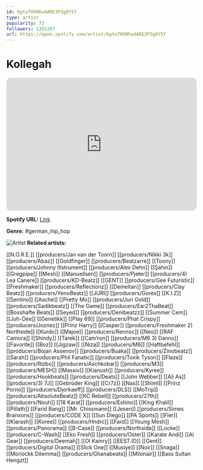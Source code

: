 ```yaml
---
id: 6gto7HVNhu4ARE3P3g8Y5Y
type: artist
popularity: 73
followers: 1355287
url: https://open.spotify.com/artist/6gto7HVNhu4ARE3P3g8Y5Y
---
```

# Kollegah

<iframe style="border-radius:12px" src="https://open.spotify.com/embed/artist/6gto7HVNhu4ARE3P3g8Y5Y" width="100%" height="352" frameBorder="0" allowfullscreen="" allow="autoplay; clipboard-write; encrypted-media; fullscreen; picture-in-picture" loading="lazy"></iframe>

**Spotify URL:** [Link](https://open.spotify.com/artist/6gto7HVNhu4ARE3P3g8Y5Y)

**Genre:**  #german_hip_hop

![Artist](https://i.scdn.co/image/ab6761610000e5eb8549d982a3e6e48d929f0058)
**Related artists:**

[[N.O.R.E.]]
[[producers/Jan van der Toorn]]
[[producers/Nikki 3k]]
[[producers/Abaz]]
[[Goldfinger]]
[[producers/Beatzarre]]
[[Toony]]
[[producers/Johnny Illstrument]]
[[producers/Alex Dehn]]
[[Şahin]]
[[Gregpipe]]
[[Mesh]]
[[Manuellsen]]
[[producers/Pjeter]]
[[producers/4) Lea Canere]]
[[producers/KD-Beatz]]
[[GENT]]
[[producers/Gee Futuristic]]
[[Freshmaker]]
[[producers/Reflectionz]]
[[Deineltan]]
[[producers/Clay Beatz]]
[[producers/YenoBeatz]]
[[JURI]]
[[producers/Gorex]]
[[K.I.Z]]
[[Sentino]]
[[Asche]]
[[Pretty Mo]]
[[producers/Juri Gold]]
[[producers/Sadikbeatz]]
[[The Game]]
[[producers/Ear2ThaBeat]]
[[Bosshafte Beats]]
[[Seyed]]
[[producers/Denibeatzz]]
[[Summer Cem]]
[[Juh-Dee]]
[[Genetikk]]
[[Play 69]]
[[producers/Phat Crispy]]
[[producers/Joznez]]
[[Prinz Harry]]
[[Casper]]
[[producers/Freshmaker 2) Northside]]
[[Kurdo]]
[[Majoe]]
[[producers/Rennoc]]
[[Neo]]
[[RAF Camora]]
[[Shindy]]
[[Tarek]]
[[Cam’ron]]
[[producers/M6 3) Danno]]
[[Favorite]]
[[Boz]]
[[Jigzaw]]
[[Niza]]
[[producers/M6]]
[[Haftbefehl]]
[[producers/Bojan Assenov]]
[[producers/Buaka]]
[[producers/Zinobeatz]]
[[Sarah]]
[[producers/Phil Fanatic]]
[[producers/Toxik Tyson]]
[[Flaze]]
[[producers/Rizbo]]
[[producers/Aschkobar]]
[[producers/M3]]
[[producers/MESH]]
[[Massiv]]
[[Kianush]]
[[producers/Kyree]]
[[producers/Hookbeats]]
[[producers/Deats]]
[[John Webber]]
[[Ali As]]
[[producers/3) 7J]]
[[Gebrüder King]]
[[Cr7z]]
[[Nas]]
[[Shiml]]
[[Prinz Porno]]
[[producers/Djorkaeff]]
[[producers/DLS]]
[[MoTrip]]
[[producers/AbsoluteBeatz]]
[[KC Rebell]]
[[producers/27th]]
[[producers/Nouh]]
[[18 Karat]]
[[producers/Eshino]]
[[King Khalil]]
[[Pillath]]
[[Farid Bang]]
[[Mr. Chissmann]]
[[Jesen]]
[[producers/Simes Branxons]]
[[producers/CODE X]]
[[Sun Diego]]
[[PA Sports]]
[[Fler]]
[[Kiarash]]
[[Koree]]
[[producers/Hndrc]]
[[Fard]]
[[Young Mesh]]
[[producers/Panorama]]
[[B-Case]]
[[producers/Northside]]
[[Locke]]
[[producers/C-Wash]]
[[Eko Fresh]]
[[producers/Oster]]
[[Karate Andi]]
[[Al Gear]]
[[producers/Deemah]]
[[Ol Kainry]]
[[EEST.ID]]
[[Gent]]
[[producers/Digital Drama]]
[[Slick One]]
[[Musiye]]
[[Noir]]
[[Snaga]]
[[Morlockk Dilemma]]
[[producers/Ghanabeats]]
[[Milonair]]
[[Bass Sultan Hengzt]]
